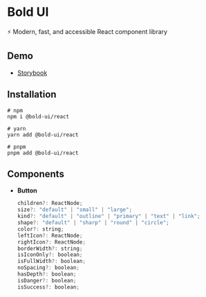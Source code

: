 # Bold UI

⚡ Modern, fast, and accessible React component library

## Demo

- [Storybook](https://main--64797a8b450504bdbcae2912.chromatic.com)

## Installation

```
# npm
npm i @bold-ui/react

# yarn
yarn add @bold-ui/react

# pnpm
pnpm add @bold-ui/react
```

## Components

- **Button**

  ```javascript
  children?: ReactNode;
  size?: "default" | "small" | "large";
  kind?: "default" | "outline" | "primary" | "text" | "link";
  shape?: "default" | "sharp" | "round" | "circle";
  color?: string;
  leftIcon?: ReactNode;
  rightIcon?: ReactNode;
  borderWidth?: string;
  isIconOnly?: boolean;
  isFullWidth?: boolean;
  noSpacing?: boolean;
  hasDepth?: boolean;
  isDanger?: boolean;
  isSuccess?: boolean;
  ```
